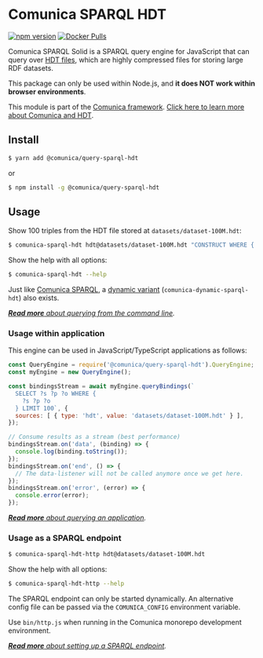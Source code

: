 # Comunica SPARQL HDT

[![npm version](https://badge.fury.io/js/%40comunica%2Fquery-sparql-hdt.svg)](https://www.npmjs.com/package/@comunica/query-sparql-hdt)
[![Docker Pulls](https://img.shields.io/docker/pulls/comunica/query-sparql-hdt.svg)](https://hub.docker.com/r/comunica/query-sparql-hdt/)

Comunica SPARQL Solid is a SPARQL query engine for JavaScript that can query over [HDT files](https://www.rdfhdt.org/), which are highly compressed files for storing large RDF datasets.

This package can only be used within Node.js, and **it does NOT work within browser environments**.

This module is part of the [Comunica framework](https://comunica.dev/).
[Click here to learn more about Comunica and HDT](https://comunica.dev/docs/query/advanced/hdt/).

## Install

```bash
$ yarn add @comunica/query-sparql-hdt
```

or

```bash
$ npm install -g @comunica/query-sparql-hdt
```

## Usage

Show 100 triples from the HDT file stored at `datasets/dataset-100M.hdt`:

```bash
$ comunica-sparql-hdt hdt@datasets/dataset-100M.hdt "CONSTRUCT WHERE { ?s ?p ?o } LIMIT 100"
```

Show the help with all options:

```bash
$ comunica-sparql-hdt --help
```

Just like [Comunica SPARQL](https://github.com/comunica/comunica/tree/master/packages/query-sparql),
a [dynamic variant](https://github.com/comunica/comunica/tree/master/packages/query-sparql#usage-from-the-command-line) (`comunica-dynamic-sparql-hdt`) also exists.

_[**Read more** about querying from the command line](https://comunica.dev/docs/query/getting_started/query_cli/)._

### Usage within application

This engine can be used in JavaScript/TypeScript applications as follows:

```javascript
const QueryEngine = require('@comunica/query-sparql-hdt').QueryEngine;
const myEngine = new QueryEngine();

const bindingsStream = await myEngine.queryBindings(`
  SELECT ?s ?p ?o WHERE {
    ?s ?p ?o
  } LIMIT 100`, {
  sources: [ { type: 'hdt', value: 'datasets/dataset-100M.hdt' } ],
});

// Consume results as a stream (best performance)
bindingsStream.on('data', (binding) => {
  console.log(binding.toString());
});
bindingsStream.on('end', () => {
  // The data-listener will not be called anymore once we get here.
});
bindingsStream.on('error', (error) => {
  console.error(error);
});
```

_[**Read more** about querying an application](https://comunica.dev/docs/query/getting_started/query_app/)._

### Usage as a SPARQL endpoint

```bash
$ comunica-sparql-hdt-http hdt@datasets/dataset-100M.hdt
```

Show the help with all options:

```bash
$ comunica-sparql-hdt-http --help
```

The SPARQL endpoint can only be started dynamically.
An alternative config file can be passed via the `COMUNICA_CONFIG` environment variable.

Use `bin/http.js` when running in the Comunica monorepo development environment.

_[**Read more** about setting up a SPARQL endpoint](https://comunica.dev/docs/query/getting_started/setup_endpoint/)._
